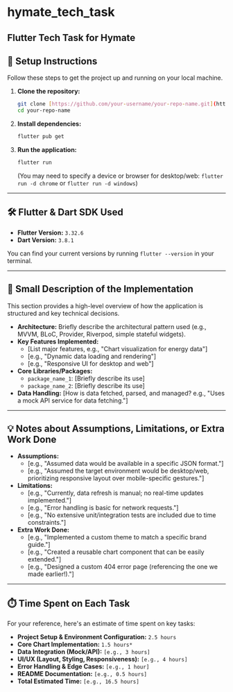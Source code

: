 # hymate_tech_task

Flutter Tech Task for Hymate
---

## 🚀 Setup Instructions

Follow these steps to get the project up and running on your local machine.

1.  **Clone the repository:**
    ```bash
    git clone [https://github.com/your-username/your-repo-name.git](https://github.com/your-username/your-repo-name.git)
    cd your-repo-name
    ```
2.  **Install dependencies:**
    ```bash
    flutter pub get
    ```
3.  **Run the application:**
    ```bash
    flutter run
    ```
    (You may need to specify a device or browser for desktop/web: `flutter run -d chrome` or `flutter run -d windows`)

---

## 🛠️ Flutter & Dart SDK Used

* **Flutter Version:** `3.32.6`
* **Dart Version:** `3.8.1`

You can find your current versions by running `flutter --version` in your terminal.

---

## 📝 Small Description of the Implementation

This section provides a high-level overview of how the application is structured and key technical decisions.

* **Architecture:** Briefly describe the architectural pattern used (e.g., MVVM, BLoC, Provider, Riverpod, simple stateful widgets).
* **Key Features Implemented:**
    * [List major features, e.g., "Chart visualization for energy data"]
    * [e.g., "Dynamic data loading and rendering"]
    * [e.g., "Responsive UI for desktop and web"]
* **Core Libraries/Packages:**
    * `package_name_1`: [Briefly describe its use]
    * `package_name_2`: [Briefly describe its use]
* **Data Handling:** [How is data fetched, parsed, and managed? e.g., "Uses a mock API service for data fetching."]

---

## 💡 Notes about Assumptions, Limitations, or Extra Work Done

* **Assumptions:**
    * [e.g., "Assumed data would be available in a specific JSON format."]
    * [e.g., "Assumed the target environment would be desktop/web, prioritizing responsive layout over mobile-specific gestures."]
* **Limitations:**
    * [e.g., "Currently, data refresh is manual; no real-time updates implemented."]
    * [e.g., "Error handling is basic for network requests."]
    * [e.g., "No extensive unit/integration tests are included due to time constraints."]
* **Extra Work Done:**
    * [e.g., "Implemented a custom theme to match a specific brand guide."]
    * [e.g., "Created a reusable chart component that can be easily extended."]
    * [e.g., "Designed a custom 404 error page (referencing the one we made earlier!)."]

---

## ⏱️ Time Spent on Each Task

For your reference, here's an estimate of time spent on key tasks:

* **Project Setup & Environment Configuration:** `2.5 hours`
* **Core Chart Implementation:** `1.5 hours*`
* **Data Integration (Mock/API):** `[e.g., 3 hours]`
* **UI/UX (Layout, Styling, Responsiveness):** `[e.g., 4 hours]`
* **Error Handling & Edge Cases:** `[e.g., 1 hour]`
* **README Documentation:** `[e.g., 0.5 hours]`
* **Total Estimated Time:** `[e.g., 16.5 hours]`
